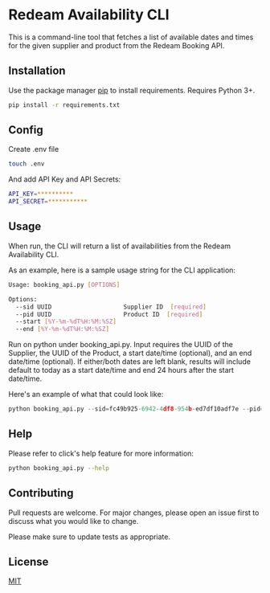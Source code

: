 
# Redeam Availability CLI

This is a command-line tool that fetches a list of available dates and times for the given supplier and product from the Redeam Booking API.

## Installation

Use the package manager [pip](https://pip.pypa.io/en/stable/) to install requirements. Requires Python 3+.

```bash
pip install -r requirements.txt
```
## Config

Create .env file

```bash
touch .env
```
And add API Key and API Secrets:

```bash
API_KEY=**********
API_SECRET=***********
```

## Usage

When run, the CLI will return a list of availabilities from the Redeam Availability CLI.
 
As an example, here is a sample usage string for the CLI application: 

```bash
Usage: booking_api.py [OPTIONS]

Options:
  --sid UUID                    Supplier ID  [required]
  --pid UUID                    Product ID  [required]
  --start [%Y-%m-%dT%H:%M:%SZ]
  --end [%Y-%m-%dT%H:%M:%SZ]
```

Run on python under booking_api.py. Input requires the UUID of the Supplier, the UUID of the Product, a start date/time (optional), and an end date/time (optional). If either/both dates are left blank, results will include default to today as a start date/time and end 24 hours after the start date/time.

Here's an example of what that could look like:

```python
python booking_api.py --sid=fc49b925-6942-4df8-954b-ed7df10adf7e --pid=02f0c6cb-77ae-4fcc-8f4d-99bc0c3bee18 --start=2021-07-10T21:00:00Z --end=2021-07-15T21:00:00Z
```

## Help
Please refer to click's help feature for more information:
```bash
python booking_api.py --help
```

## Contributing
Pull requests are welcome. For major changes, please open an issue first to discuss what you would like to change.

Please make sure to update tests as appropriate.

## License
[MIT](https://choosealicense.com/licenses/mit/)
